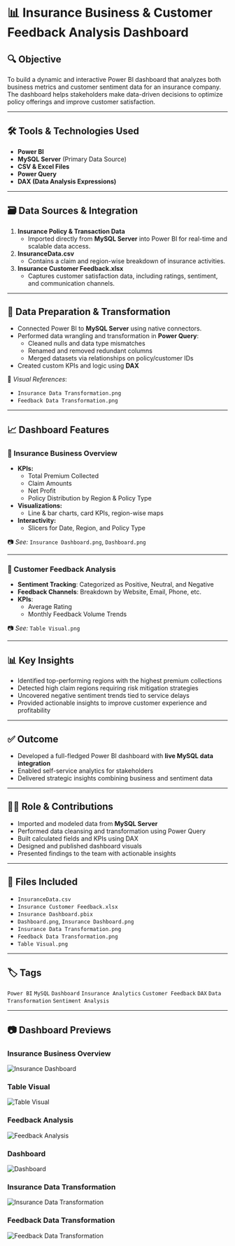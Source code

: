 # 📊 Insurance Business & Customer Feedback Analysis Dashboard

## 🔍 Objective
To build a dynamic and interactive Power BI dashboard that analyzes both business metrics and customer sentiment data for an insurance company. The dashboard helps stakeholders make data-driven decisions to optimize policy offerings and improve customer satisfaction.

---

## 🛠️ Tools & Technologies Used
- **Power BI**
- **MySQL Server** (Primary Data Source)
- **CSV & Excel Files**
- **Power Query**
- **DAX (Data Analysis Expressions)**

---

## 🗃️ Data Sources & Integration
1. **Insurance Policy & Transaction Data**  
   - Imported directly from **MySQL Server** into Power BI for real-time and scalable data access.
2. **InsuranceData.csv**  
   - Contains a claim and region-wise breakdown of insurance activities.
3. **Insurance Customer Feedback.xlsx**  
   - Captures customer satisfaction data, including ratings, sentiment, and communication channels.

---

## 🔄 Data Preparation & Transformation
- Connected Power BI to **MySQL Server** using native connectors.
- Performed data wrangling and transformation in **Power Query**:
  - Cleaned nulls and data type mismatches
  - Renamed and removed redundant columns
  - Merged datasets via relationships on policy/customer IDs
- Created custom KPIs and logic using **DAX**

📌 *Visual References*:
- `Insurance Data Transformation.png`
- `Feedback Data Transformation.png`

---

## 📈 Dashboard Features

### 🔹 Insurance Business Overview
- **KPIs:**
  - Total Premium Collected
  - Claim Amounts
  - Net Profit
  - Policy Distribution by Region & Policy Type
- **Visualizations:**
  - Line & bar charts, card KPIs, region-wise maps
- **Interactivity:**
  - Slicers for Date, Region, and Policy Type

📷 *See:* `Insurance Dashboard.png`, `Dashboard.png`

---

### 🔹 Customer Feedback Analysis
- **Sentiment Tracking**: Categorized as Positive, Neutral, and Negative
- **Feedback Channels**: Breakdown by Website, Email, Phone, etc.
- **KPIs**:
  - Average Rating
  - Monthly Feedback Volume Trends

📷 *See:* `Table Visual.png`

---

## 📊 Key Insights
- Identified top-performing regions with the highest premium collections
- Detected high claim regions requiring risk mitigation strategies
- Uncovered negative sentiment trends tied to service delays
- Provided actionable insights to improve customer experience and profitability

---

## ✅ Outcome
- Developed a full-fledged Power BI dashboard with **live MySQL data integration**
- Enabled self-service analytics for stakeholders
- Delivered strategic insights combining business and sentiment data

---

## 👨‍💻 Role & Contributions
- Imported and modeled data from **MySQL Server**
- Performed data cleansing and transformation using Power Query
- Built calculated fields and KPIs using DAX
- Designed and published dashboard visuals
- Presented findings to the team with actionable insights

---

## 📎 Files Included
- `InsuranceData.csv`
- `Insurance Customer Feedback.xlsx`
- `Insurance Dashboard.pbix`
- `Dashboard.png`, `Insurance Dashboard.png`
- `Insurance Data Transformation.png`
- `Feedback Data Transformation.png`
- `Table Visual.png`

---

## 🏷️ Tags
`Power BI` `MySQL` `Dashboard` `Insurance Analytics` `Customer Feedback` `DAX` `Data Transformation` `Sentiment Analysis`

---

## 📷 Dashboard Previews

### Insurance Business Overview
![Insurance Dashboard](Insurance%20project/Assets/Insurance%20Dashboard.png)

### Table Visual
![Table Visual](Insurance%20project/Assets/Table%20Visual.png)

### Feedback Analysis
![Feedback Analysis](Insurance%20project/Assets/Feedback%20Analysis.png)

### Dashboard
![Dashboard](Insurance%20project/Assets/Dashboard.png)

### Insurance Data Transformation
![Insurance Data Transformation](Insurance%20project/Assets/Insurance%20Data%20Transformation.png)

### Feedback Data Transformation
![Feedback Data Transformation](Insurance%20project/Assets/Feedback%20data%20transormation.png)

